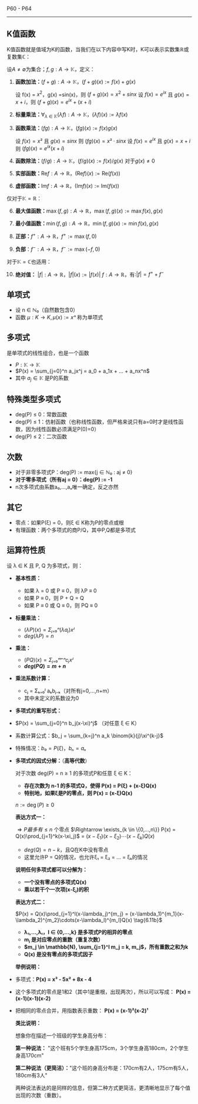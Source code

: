 
P60 - P64

---

## K值函数

K值函数就是值域为K的函数，当我们在以下内容中写K时，K可以表示实数集$\mathbb{R}$或复数集$\mathbb{C}$：

设$A \neq \emptyset$为集合；$f, g : A \longrightarrow \mathbb{K}$，定义：

1. **函数加法：**$(f + g) : A \longrightarrow \mathbb{K}$，$(f + g)(x) := f(x) + g(x)$

	设 f(x) = $x^2$，g(x) =sin(x)，则 $(f + g)(x) = x^2 + sinx$
	设 $f(x) = e^{ix}$ 且 $g(x) = x + i$，则 $(f+g)(x) = e^{ix} + (x + i)$

2. **标量乘法：**$\forall_{\lambda\in\mathbb{K}} (\lambda f) : A \longrightarrow \mathbb{K}$，$(\lambda f)(x) := \lambda f(x)$ 

3. **函数乘法：**$(fg) : A \longrightarrow \mathbb{K}$，$(fg)(x) := f(x)g(x)$

	设 $f(x) = x²$ 且 $g(x) = sin x$ 则 $(fg)(x) = x² · sin x$
	设 $f(x) = e^{ix}$ 且 $g(x) = x + i$ 则 $(fg)(x) = e^{ix}(x + i)$

4. **函数除法：**$(f/g) : A \longrightarrow \mathbb{K}$，$(f/g)(x) := f(x)/g(x)$ 对于$g(x) \neq 0$

5. **实部函数：**$\text{Re}f : A \longrightarrow \mathbb{R}$，$(\text{Re}f)(x) := \text{Re}(f(x))$

6. **虚部函数：**$\text{Im}f : A \longrightarrow \mathbb{R}$，$(\text{Im}f)(x) := \text{Im}(f(x))$

仅对于$\mathbb{K} = \mathbb{R}$：

6. **最大值函数：**$\max(f,g) : A \longrightarrow \mathbb{R}$，$\max(f,g)(x) := \max{f(x), g(x)}$

7. **最小值函数：**$\min(f,g) : A \longrightarrow \mathbb{R}$，$\min(f,g)(x) := \min{f(x), g(x)}$

8. **正部：**$f^+ : A \longrightarrow \mathbb{R}$，$f^+ := \max(f,0)$

9. **负部**：$f^- : A \longrightarrow \mathbb{R}$，$f^- := \max(-f,0)$

对于$\mathbb{K} = \mathbb{C}$也适用：

10. **绝对值：**
	$|f| : A \longrightarrow \mathbb{R}$，$|f|(x) := |f(x)|$
	$f: A \rightarrow \mathbb{R}$，有:$|f| = f^+ + f^-$

## 单项式

- 设 n ∈ ℕ₀（自然数包含0）
- 函数 $μ: K → K, μ(x) := xⁿ$ 称为单项式

## 多项式

是单项式的线性组合，也是一个函数

- $P : \mathbb{K} \rightarrow \mathbb{K}$
- $P(x) = \sum_{j=0}^n a_jx^j = a_0 + a_1x + ... + a_nx^n$
- 其中 $a_j \in \mathbb{K}$ 是P的系数

## 特殊类型多项式

- deg(P) ≤ 0：常数函数
- deg(P) ≤ 1：仿射函数（也称线性函数，但严格来说只有a=0时才是线性函数，因为线性函数必须满足P(0)=0）
- deg(P) ≤ 2：二次函数
## 次数

- 对于非零多项式P：deg(P) := max{j ∈ ℕ₀ : aj ≠ 0}
- **对于零多项式（所有aj = 0）：deg(P) := -1**
- n次多项式由系数a₀,...,aₓ唯一确定，反之亦然

## 其它

- 零点：如果P(ξ) = 0，则ξ ∈ K称为P的零点或根
- 有理函数：两个多项式的商P/Q，其中P,Q都是多项式

## 运算符性质

设 λ ∈ K 且 P, Q 为多项式，则：

- **基本性质：**

	- 如果 λ = 0 或 P ≡ 0，则 λP ≡ 0
	- 如果 P ≡ 0，则 P + Q = Q
	- 如果 P ≡ 0 或 Q ≡ 0，则 PQ ≡ 0

- **标量乘法：**

	- $(λP)(x) = Σⱼ₌₀ⁿ (λaⱼ)xʲ$
	- $deg(λP) = n$
	
- **乘法：**

	- $(PQ)(x) = Σⱼ₌₀ᵐ⁺ⁿ cⱼxʲ$
	- **$deg(PQ) = m + n$**

- **乘法系数计算：**

	- cⱼ = Σₖ₌₀ʲ aₖbⱼ₋ₖ（对所有j=0,...,n+m）
	- 其中未定义的系数设为0

- **多项式的重写形式：**  

- $P(x) = \sum_{j=0}^n b_j(x-\xi)^j$ （对任意 ξ ∈ K）
- 系数计算公式：$b_j = \sum_{k=j}^n a_k \binom{k}{j}\xi^{k-j}$
- 特殊情况：$b₀ = P(ξ)，bₙ = aₙ$

- **多项式的因式分解：**（**高等代数**）
	
	对于次数 deg(P) = n ≥ 1 的多项式P和任意 ξ ∈ K：
	
	- **存在次数为 n-1 的多项式Q，使得 P(x) = P(ξ) + (x-ξ)Q(x)**
	- **特别地，如果ξ是P的零点，则 P(x) = (x-ξ)Q(x)**
	
	$n := \deg(P) \geq 0$
	
	**表达方式一：**
	
	$\Rightarrow P 最多有 \leq n \text{ 个零点 }$
	$\Rightarrow \exists_{k \in \{0,...,n\}} P(x) = Q(x)\prod_{j=1}^k(x-\xi_j)$ = $(x-\xi_1)(x-\xi_2)\cdots(x-\xi_k)Q(x)$
	
	- $deg(Q) = n - k$，且Q在K中没有零点
	- 这里允许P = Q的情况，也允许ξ₁ = ξ₂ = ... = ξₖ的情况
	
	**说明任何多项式都可以分解为：**
	
	- **一个没有零点的多项式Q(x)**
	- **乘以若干个一次项(x-ξⱼ)的积**
	
	**表达方式二：**
	
	$P(x) = Q(x)\prod_{j=1}^l(x-\lambda_j)^{m_j} = (x-\lambda_1)^{m_1}(x-\lambda_2)^{m_2}\cdots(x-\lambda_l)^{m_l}Q(x) \tag{6.11b}$
	
	- **λ₁,...,λₗ，l ∈ {0,...,k} 是多项式P的相异的零点**
	- **mⱼ 是对应零点的重数（重复次数）**
	- **$m_j \in \mathbb{N}, \sum_{j=1}^l m_j = k, m_j$，所有重数之和为k**
	- **Q(x) 是没有零点的多项式因子**

	**举例说明：**

- 多项式：**P(x) = x³ - 5x² + 8x - 4**
- 这个多项式的零点是1和2（其中1是重根，出现两次），所以可以写成：
	**P(x) = (x-1)(x-1)(x-2)**
- 把相同的零点合并，用指数表示重数：
	**P(x) = (x-1)²(x-2)¹**

	**类比说明：**

	想象你在描述一个班级的学生身高分布：

	**第一种说法：**  "这个班有5个学生身高175cm，3个学生身高180cm，2个学生身高170cm"

	**第二种说法（更简洁）：**"这个班的身高分布是：170cm有2人，175cm有5人，180cm有3人"

	两种说法表达的是同样的信息，但第二种方式更简洁，更清晰地显示了每个值出现的次数（重数）。